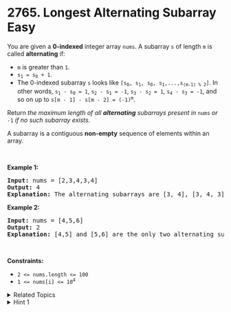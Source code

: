 
# 2765. Longest Alternating Subarray<br> Easy

<p>You are given a <strong>0-indexed</strong> integer array <code>nums</code>. A subarray <code>s</code> of length <code>m</code> is called <strong>alternating</strong> if:</p>

<ul>
	<li><code>m</code> is greater than <code>1</code>.</li>
	<li><code>s<sub>1</sub> = s<sub>0</sub> + 1</code>.</li>
	<li>The 0-indexed subarray <code>s</code> looks like <code>[s<sub>0</sub>, s<sub>1</sub>, s<sub>0</sub>, s<sub>1</sub>,...,s<sub>(m-1) % 2</sub>]</code>. In other words, <code>s<sub>1</sub> - s<sub>0</sub> = 1</code>, <code>s<sub>2</sub> - s<sub>1</sub> = -1</code>, <code>s<sub>3</sub> - s<sub>2</sub> = 1</code>, <code>s<sub>4</sub> - s<sub>3</sub> = -1</code>, and so on up to <code>s[m - 1] - s[m - 2] = (-1)<sup>m</sup></code>.</li>
</ul>

<p>Return <em>the maximum length of all <strong>alternating</strong> subarrays present in </em><code>nums</code> <em>or </em><code>-1</code><em> if no such subarray exists</em><em>.</em></p>

<p>A subarray is a contiguous <strong>non-empty</strong> sequence of elements within an array.</p>

<p>&nbsp;</p>
<p><strong class="example">Example 1:</strong></p>

<pre>
<strong>Input:</strong> nums = [2,3,4,3,4]
<strong>Output:</strong> 4
<strong>Explanation:</strong> The alternating subarrays are [3, 4], [3, 4, 3], and [3, 4, 3, 4]. The longest of these is [3,4,3,4], which is of length 4.
</pre>

<p><strong class="example">Example 2:</strong></p>

<pre>
<strong>Input:</strong> nums = [4,5,6]
<strong>Output:</strong> 2
<strong>Explanation:</strong> [4,5] and [5,6] are the only two alternating subarrays. They are both of length 2.
</pre>

<p>&nbsp;</p>
<p><strong>Constraints:</strong></p>

<ul>
	<li><code>2 &lt;= nums.length &lt;= 100</code></li>
	<li><code>1 &lt;= nums[i] &lt;= 10<sup>4</sup></code></li>
</ul>


<details>

<summary> Related Topics </summary>



</details>


<details>
<summary> Hint 1 </summary>
As the constraints are low, you can check each subarray for the given condition.
</details>